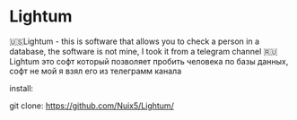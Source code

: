 # Lightum
🇺🇸Lightum - this is software that allows you to check a person in a database, the software is not mine, I took it from a telegram channel 
🇷🇺Lightum это софт который позволяет пробить человека по базы данных, софт не мой я взял его из телеграмм канала

install:

git clone: https://github.com/Nuix5/Lightum/
